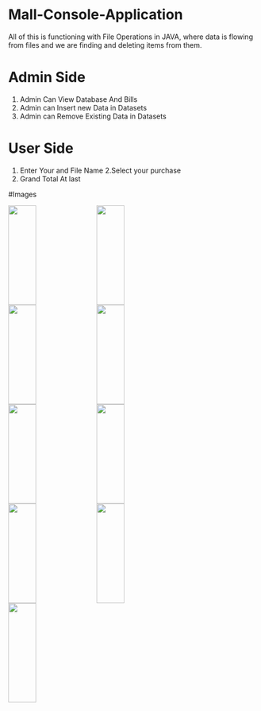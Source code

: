# Mall-Console-Application
All of this is functioning with File Operations in JAVA, where data is flowing from files and we are finding and deleting items from them.

# Admin Side
1. Admin Can View Database And Bills
2. Admin can Insert new Data in Datasets
3. Admin can Remove Existing Data in Datasets

# User Side
1. Enter Your and File Name
2.Select your purchase
3. Grand Total At last

#Images
<div style="display: flex; flex-wrap: wrap; flex-grow: 1;">
  <img src="https://user-images.githubusercontent.com/68009290/232302930-f9f912cc-25d4-4606-a59d-406558f93a5d.png" style="width: 33.33%; object-fit: cover; height: 200px; margin-right: 10px; witdh:auto;">
  <img src="https://user-images.githubusercontent.com/68009290/232303106-c4466911-3b6b-4fb2-9524-8365637627c0.png" style="width: 33.33%; object-fit: cover; height: 200px; margin-right: 10px;">
  <img src="https://user-images.githubusercontent.com/68009290/232303106-c4466911-3b6b-4fb2-9524-8365637627c0.png" style="width: 33.33%; object-fit: cover; height: 200px; margin-right: 10px;">
  <img src="https://user-images.githubusercontent.com/68009290/232303263-459e9d46-819a-465e-ac7f-5cd0d2fbc961.png" style="width: 33.33%; object-fit: cover; height: 200px; margin-right: 10px;">
  <img src="https://user-images.githubusercontent.com/68009290/232303342-920a166b-561c-4c04-9803-f2db4da6454f.png" style="width: 33.33%; object-fit: cover; height: 200px; margin-right: 10px;">
  <img src="https://user-images.githubusercontent.com/68009290/232303437-15d96011-7e95-45b1-ba00-5ab4c381e307.png" style="width: 33.33%; object-fit: cover; height: 200px; margin-right: 10px;">
  <img src="https://user-images.githubusercontent.com/68009290/232303913-3266a384-47a2-48a0-a1c4-597c6fce30ec.png" style="width: 33.33%; object-fit: cover; height: 200px; margin-right: 10px;">
  <img src="https://user-images.githubusercontent.com/68009290/232304066-2bed81f9-3c43-4e09-982f-2e696291f5db.png" style="width: 33.33%; object-fit: cover; height: 200px;">
  <img src="https://user-images.githubusercontent.com/68009290/232304143-cd1ec64e-8812-415e-9b19-9b6964eed973.png" style="width: 33.33%; object-fit: cover; height: 200px;">
</div>








